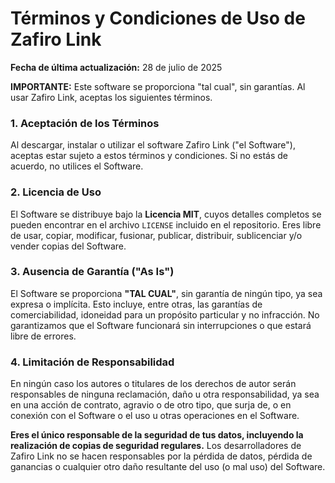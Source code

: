 # Términos y Condiciones de Uso de Zafiro Link

**Fecha de última actualización:** 28 de julio de 2025

**IMPORTANTE:** Este software se proporciona "tal cual", sin garantías. Al usar Zafiro Link, aceptas los siguientes términos.

### 1. Aceptación de los Términos

Al descargar, instalar o utilizar el software Zafiro Link ("el Software"), aceptas estar sujeto a estos términos y condiciones. Si no estás de acuerdo, no utilices el Software.

### 2. Licencia de Uso

El Software se distribuye bajo la **Licencia MIT**, cuyos detalles completos se pueden encontrar en el archivo `LICENSE` incluido en el repositorio. Eres libre de usar, copiar, modificar, fusionar, publicar, distribuir, sublicenciar y/o vender copias del Software.

### 3. Ausencia de Garantía ("As Is")

El Software se proporciona **"TAL CUAL"**, sin garantía de ningún tipo, ya sea expresa o implícita. Esto incluye, entre otras, las garantías de comerciabilidad, idoneidad para un propósito particular y no infracción. No garantizamos que el Software funcionará sin interrupciones o que estará libre de errores.

### 4. Limitación de Responsabilidad

En ningún caso los autores o titulares de los derechos de autor serán responsables de ninguna reclamación, daño u otra responsabilidad, ya sea en una acción de contrato, agravio o de otro tipo, que surja de, o en conexión con el Software o el uso u otras operaciones en el Software.

**Eres el único responsable de la seguridad de tus datos, incluyendo la realización de copias de seguridad regulares.** Los desarrolladores de Zafiro Link no se hacen responsables por la pérdida de datos, pérdida de ganancias o cualquier otro daño resultante del uso (o mal uso) del Software.
